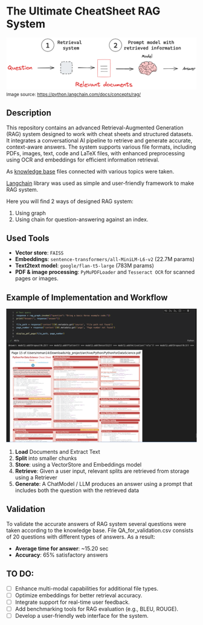 # The Ultimate CheatSheet RAG System

![Project Banner](https://github.com/ATHigh/ITMO_labs/blob/a3e436477f96150df8297ab9ee40dbd8243321a6/ANLP/rag_concepts-4499b260d1053838a3e361fb54f376ec.png)
<small>Image source: https://python.langchain.com/docs/concepts/rag/</small>

## Description
This repository contains an advanced Retrieval-Augmented Generation
(RAG) system designed to work with cheat sheets and structured datasets.
It integrates a conversational AI pipeline to retrieve and generate
accurate, context-aware answers.
The system supports various file formats, including PDFs, images, text, code
and LaTeX files, with enhanced preprocessing using OCR
and embeddings for efficient information retrieval.

As [knowledge base](https://www.kaggle.com/datasets/timoboz/data-science-cheat-sheets)
files connected with various topics were taken.

[Langchain](https://python.langchain.com/docs/tutorials/rag/#detailed-walkthrough) library was used as simple and user-friendly framework to make
RAG system.

Here you will find 2 ways of designed RAG system:
1) Using graph
2) Using chain for question-answering against an index.

## Used Tools

- **Vector store**: `FAISS`
- **Embeddings**: `sentence-transformers/all-MiniLM-L6-v2` (22.7M params)
- **Text2text model**: `google/flan-t5-large` (783M params)
- **PDF & image processing**: `PyMuPDFLoader` and `Tesseract OCR` for scanned pages or images.

## Example of Implementation and Workflow
![Example Implementation](https://github.com/ATHigh/ITMO_labs/blob/a3e436477f96150df8297ab9ee40dbd8243321a6/ANLP/test.png)

1. **Load** Documents and Extract Text
2. **Split** into smaller chunks
3. **Store**: using a VectorStore and Embeddings model
4. **Retrieve**: Given a user input, relevant splits are retrieved from storage using a Retriever 
5. **Generate**: A ChatModel / LLM produces an answer using a prompt that includes both the question with the retrieved data

## Validation

To validate the accurate answers of RAG system several questions were taken
according to the knowledge base. File QA_for_validation.csv consists of 20
questions with different types of answers. As a result:
- **Average time for answer**: ~15.20 sec
- **Accuracy**: 65% satisfactory answers

## TO DO:
- [ ] Enhance multi-modal capabilities for additional file types.
- [ ] Optimize embeddings for better retrieval accuracy.
- [ ] Integrate support for real-time user feedback.
- [ ] Add benchmarking tools for RAG evaluation (e.g., BLEU, ROUGE).
- [ ] Develop a user-friendly web interface for the system.
